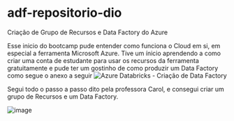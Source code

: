 # adf-repositorio-dio
Criação de Grupo de Recursos e Data Factory do Azure

Esse inicio do bootcamp pude entender como funciona o Cloud em si, em especial a ferramenta Microsoft Azure. Tive um ínicio aprendendo a como criar uma conta de estudante para usar os recursos da ferramenta gratuitamente e pude ter um gostinho de como produzir um Data
Factory como segue o anexo a seguir
![Azure Databricks - Criação de Data Factory](https://github.com/user-attachments/assets/90f6e8a0-61ed-4ece-98ce-a35640e649cc)

Segui todo o passo a passo dito pela professora Carol, e consegui criar um grupo de Recursos e um Data Factory.

![image](https://github.com/user-attachments/assets/4363ca9f-be06-48ce-b2e3-82d86318e4d9)

